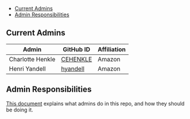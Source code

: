 - [Current Admins](#current-admins)
- [Admin Responsibilities](#admin-responsibilities)

## Current Admins

| Admin            | GitHub ID                               | Affiliation |
| ---------------- | --------------------------------------- | ----------- |
| Charlotte Henkle | [CEHENKLE](https://github.com/CEHENKLE) | Amazon      |
| Henri Yandell    | [hyandell](https://github.com/hyandell) | Amazon      |

## Admin Responsibilities

[This document](https://github.com/opensearch-project/.github/blob/main/ADMINS.md#admin-responsibilities) explains what admins do in this repo, and how they should be doing it.
